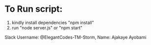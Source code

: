 # To Run script:

1. kindly install dependencies "npm install"
2. run "node server.js" or "npm start"

Slack Username: @ElegantCodes-TM-Storm,
Name: Ajakaye Ayobami
